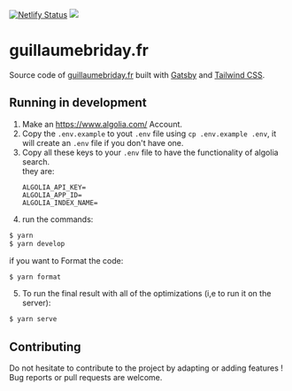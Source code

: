 [![Netlify Status](https://api.netlify.com/api/v1/badges/f1ff9daf-4123-4b27-9aab-761073812859/deploy-status)](https://app.netlify.com/sites/guillaumebriday/deploys)
![](https://github.com/guillaumebriday/guillaumebriday.fr/workflows/Lint/badge.svg)

# guillaumebriday.fr

Source code of [guillaumebriday.fr](https://guillaumebriday.fr) built with [Gatsby](https://www.gatsbyjs.org) and [Tailwind CSS](https://tailwindcss.com/).

## Running in development

1. Make an <https://www.algolia.com/> Account.
2. Copy the `.env.example` to yout `.env` file using `cp .env.example .env`, it will create an `.env` file if you don't have one.
3. Copy all these keys to your `.env` file to have the functionality of algolia search.  
    they are:
    ```
    ALGOLIA_API_KEY=
    ALGOLIA_APP_ID=
    ALGOLIA_INDEX_NAME=
    ```
4. run the commands:
```bash
$ yarn
$ yarn develop
```

if you want to Format the code:
```bash
$ yarn format
```

5. To run the final result with all of the optimizations (i,e to run it on the server):
```bash
$ yarn serve
```

## Contributing

Do not hesitate to contribute to the project by adapting or adding features ! Bug reports or pull requests are welcome.
